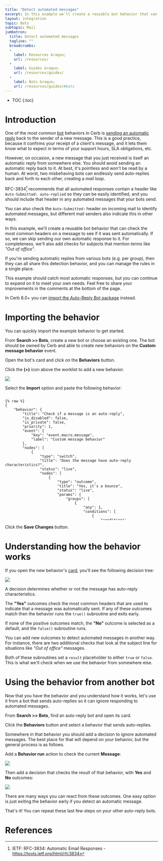 ```yaml
---
title: "Detect automated messages"
excerpt: In this example we'll create a reusable bot behavior that can check the most common headers on a message to see if it came from an automated sender.
layout: integration
topic: Bots
subtopic: Mail
jumbotron:
  title: Detect automated messages
  tagline: ""
  breadcrumbs:
  -
    label: Resources &raquo;
    url: /resources/
  -
    label: Guides &raquo;
    url: /resources/guides/
  -
    label: Bots &raquo;
    url: /resources/guides/#bots
---
```


* TOC
{:toc}

# Introduction

One of the most common [bot](/docs/bots/) behaviors in Cerb is [sending an automatic reply](/guides/bots/send-automatic-replies/) back to the sender of a new message.  This is a good practice, because it confirms your receipt of a client's message, and it lets them know what to expect in terms of your support hours, SLA obligations, etc.

However, on occasion, a new message that you just received is itself an automatic reply from somewhere else.  You should avoid sending an automatic reply back to it.  At best, it's pointless and won't be read by a human. At worst, two misbehaving bots can endlessly send auto-replies back and forth to each other, creating a _mail loop_.

RFC-3834[^rfc-3834] recommends that all automated responses contain a header like `Auto-Submitted: auto-replied` so they can be easily identified, and you should include that header in any automated messages that your bots send.

You can also check the `Auto-Submitted:` header on incoming mail to identify automated messages, but different mail senders also indicate this in other ways.

In this example, we'll create a reusable bot behavior that can check the most common headers on a message to see if it was sent automatically.  If so, we can skip sending our own automatic response to it.  For completeness, we'll also add checks for subjects that mention terms like _"Out of office"_.

If you're sending automatic replies from various bots (e.g. per group), then they can all share this detection behavior, and you can manage the rules in a single place.

This example should catch most automatic responses, but you can continue to expand on it to meet your own needs. Feel free to share your improvements in the comments at the bottom of the page.

<div class="cerb-box note">
	<p>
		In Cerb 8.0+ you can <a href="/packages/auto-reply-bot/">import the Auto-Reply Bot package</a> instead.
	</p>
</div>

# Importing the behavior

You can quickly import the example behavior to get started.

From **Search >> Bots**, create a new bot or choose an existing one.  The bot should be owned by Cerb and able to create new behaviors on the **Custom message behavior** event.

Open the bot's card and click on the **Behaviors** button.

Click the **(+)** icon above the worklist to add a new behavior.

<div class="cerb-screenshot">
<img src="/assets/images/guides/common/worklist-add.png" class="screenshot">
</div>

Select the **Import** option and paste the following behavior:

<pre style="max-height:29.5em;">
<code class="language-json">
{% raw %}
{
	"behavior": {
		"title": "Check if a message is an auto-reply",
		"is_disabled": false,
		"is_private": false,
		"priority": 1,
		"event": {
			"key": "event.macro.message",
			"label": "Custom message behavior"
		},
		"nodes": [
			{
				"type": "switch",
				"title": "Does the message have auto-reply characteristics?",
				"status": "live",
				"nodes": [
					{
						"type": "outcome",
						"title": "Yes, it's a bounce",
						"status": "live",
						"params": {
							"groups": [
								{
									"any": 1,
									"conditions": [
										{
											"condition": "sender_address",
											"oper": "like",
											"value": "postmaster@*"
										},
										{
											"condition": "sender_address",
											"oper": "like",
											"value": "mailer-daemon@*"
										}
									]
								}
							]
						},
						"nodes": [
							{
								"type": "action",
								"title": "true()",
								"status": "live",
								"params": {
									"actions": [
										{
											"action": "_run_subroutine",
											"subroutine": "true()"
										}
									]
								}
							}
						]
					},
					{
						"type": "outcome",
						"title": "Yes, it has an Auto-Submitted header",
						"status": "live",
						"params": {
							"groups": [
								{
									"any": 0,
									"conditions": [
										{
											"condition": "headers",
											"header": "Auto-Submitted",
											"oper": "!is",
											"value": ""
										},
										{
											"condition": "headers",
											"header": "Auto-Submitted",
											"oper": "!is",
											"value": "no"
										}
									]
								}
							]
						},
						"nodes": [
							{
								"type": "action",
								"title": "true()",
								"status": "live",
								"params": {
									"actions": [
										{
											"action": "_run_subroutine",
											"subroutine": "true()"
										}
									]
								}
							}
						]
					},
					{
						"type": "outcome",
						"title": "Yes, it has Preference/Precedence headers",
						"status": "live",
						"params": {
							"groups": [
								{
									"any": 1,
									"conditions": [
										{
											"condition": "headers",
											"header": "Preference",
											"oper": "is",
											"value": "auto_reply"
										},
										{
											"condition": "headers",
											"header": "Precedence",
											"oper": "is",
											"value": "bulk"
										}
									]
								}
							]
						},
						"nodes": [
							{
								"type": "action",
								"title": "true()",
								"status": "live",
								"params": {
									"actions": [
										{
											"action": "_run_subroutine",
											"subroutine": "true()"
										}
									]
								}
							}
						]
					},
					{
						"type": "outcome",
						"title": "Yes, it has X-Precedence, X-Autorespond, X-Autogenerated, or X-AutoReply-From headers",
						"status": "live",
						"params": {
							"groups": [
								{
									"any": 1,
									"conditions": [
										{
											"condition": "headers",
											"header": "X-Autogenerated",
											"oper": "!is",
											"value": ""
										},
										{
											"condition": "headers",
											"header": "X-AutoReply",
											"oper": "!is",
											"value": ""
										},
										{
											"condition": "headers",
											"header": "X-AutoReply-From",
											"oper": "!is",
											"value": ""
										},
										{
											"condition": "headers",
											"header": "X-Autorespond",
											"oper": "!is",
											"value": ""
										},
										{
											"condition": "headers",
											"header": "X-Precedence",
											"oper": "is",
											"value": "auto_reply"
										}
									]
								}
							]
						},
						"nodes": [
							{
								"type": "action",
								"title": "true()",
								"status": "live",
								"params": {
									"actions": [
										{
											"action": "_run_subroutine",
											"subroutine": "true()"
										}
									]
								}
							}
						]
					},
					{
						"type": "outcome",
						"title": "Yes, it has an X-Auto-Response-Suppress header",
						"status": "live",
						"params": {
							"groups": [
								{
									"any": 1,
									"conditions": [
										{
											"condition": "headers",
											"header": "X-Auto-Response-Suppress",
											"oper": "!is",
											"value": ""
										},
										{
											"condition": "headers",
											"header": "X-Auto-Response-Suppress",
											"oper": "contains",
											"value": "AutoReply"
										}
									]
								}
							]
						},
						"nodes": [
							{
								"type": "action",
								"title": "true()",
								"status": "live",
								"params": {
									"actions": [
										{
											"action": "_run_subroutine",
											"subroutine": "true()"
										}
									]
								}
							}
						]
					},
					{
						"type": "outcome",
						"title": "Yes, it has an Out of Office subject",
						"status": "live",
						"params": {
							"groups": [
								{
									"any": 1,
									"conditions": [
										{
											"condition": "headers",
											"header": "Subject",
											"oper": "contains",
											"value": "Out of Office"
										},
										{
											"condition": "headers",
											"header": "Subject",
											"oper": "contains",
											"value": "is out of the office"
										}
									]
								}
							]
						},
						"nodes": [
							{
								"type": "action",
								"title": "true()",
								"status": "live",
								"params": {
									"actions": [
										{
											"action": "_run_subroutine",
											"subroutine": "true()"
										}
									]
								}
							}
						]
					},
					{
						"type": "outcome",
						"title": "Yes, it has an Auto Response subject",
						"status": "live",
						"params": {
							"groups": [
								{
									"any": 1,
									"conditions": [
										{
											"condition": "headers",
											"header": "Subject",
											"oper": "contains",
											"value": "Auto Response"
										},
										{
											"condition": "headers",
											"header": "Subject",
											"oper": "contains",
											"value": "AutoReply"
										}
									]
								}
							]
						},
						"nodes": [
							{
								"type": "action",
								"title": "true()",
								"status": "live",
								"params": {
									"actions": [
										{
											"action": "_run_subroutine",
											"subroutine": "true()"
										}
									]
								}
							}
						]
					},
					{
						"type": "outcome",
						"title": "No",
						"status": "live",
						"params": {
							"groups": [
								{
									"any": 0,
									"conditions": [

									]
								}
							]
						},
						"nodes": [
							{
								"type": "action",
								"title": "false()",
								"status": "live",
								"params": {
									"actions": [
										{
											"action": "_run_subroutine",
											"subroutine": "false()"
										}
									]
								}
							}
						]
					}
				]
			},
			{
				"type": "subroutine",
				"title": "true()",
				"status": "live",
				"nodes": [
					{
						"type": "action",
						"title": "Exit: The message is an auto-reply",
						"status": "live",
						"params": {
							"actions": [
								{
									"action": "_set_custom_var",
									"value": "true",
									"format": "",
									"is_simulator_only": "0",
									"var": "result"
								},
								{
									"action": "_exit",
									"mode": ""
								}
							]
						}
					}
				]
			},
			{
				"type": "subroutine",
				"title": "false()",
				"status": "live",
				"nodes": [
					{
						"type": "action",
						"title": "Exit: The message is not an auto-reply",
						"status": "live",
						"params": {
							"actions": [
								{
									"action": "_set_custom_var",
									"value": "false",
									"format": "",
									"is_simulator_only": "0",
									"var": "result"
								},
								{
									"action": "_exit",
									"mode": ""
								}
							]
						}
					}
				]
			}
		]
	}
}
{% endraw %}
</code>
</pre>

Click the **Save Changes** button.

# Understanding how the behavior works

If you open the new behavior's [card](/docs/cards/), you'll see the following decision tree:

<div class="cerb-screenshot">
<img src="/assets/images/guides/bots/auto-replies/detect-autoreply-behavior.png" class="screenshot">
</div>

A decision determines whether or not the message has auto-reply characteristics.

The **"Yes"** outcomes check the most common headers that are used to indicate that a message was automatically sent.  If any of these outcomes match then the behavior runs the `true()` subroutine and exits early.

If none of the positive outcomes match, the **"No"** outcome is selected as a default, and the `false()` subroutine runs.

You can add new outcomes to detect automated messages in another way.  For instance, there are two additional checks that look at the subject line for situations like _"Out of office"_ messages.

Both of these subroutines set a `result` placeholder to either `true` or `false`.  This is what we'll check when we use the behavior from somewhere else.

# Using the behavior from another bot

Now that you have the behavior and you understand how it works, let's use it from a bot that sends auto-replies so it can ignore responding to automated messages.

From **Search >> Bots**, find an auto-reply bot and open its card.

Click the **Behaviors** button and select a behavior that sends auto-replies.

Somewhere in that behavior you should add a decision to ignore automated messages.  The best place for that will depend on your behavior, but the general process is as follows.

Add a **Behavior run** action to check the current **Message**:

<div class="cerb-screenshot">
<img src="/assets/images/guides/bots/auto-replies/detect-autoreply-run-behavior.png" class="screenshot">
</div>

Then add a decision that checks the result of that behavior, with **Yes** and **No** outcomes:

<div class="cerb-screenshot">
<img src="/assets/images/guides/bots/auto-replies/detect-autoreply-check-behavior.png" class="screenshot">
</div>

There are many ways you can react from these outcomes.  One easy option is just exiting the behavior early if you detect an automatic message.

That's it!  You can repeat these last few steps on your other auto-reply bots.

# References

[^rfc-3834]: IETF: RFC-3834: Automatic Email Responses - <https://tools.ietf.org/html/rfc3834>
